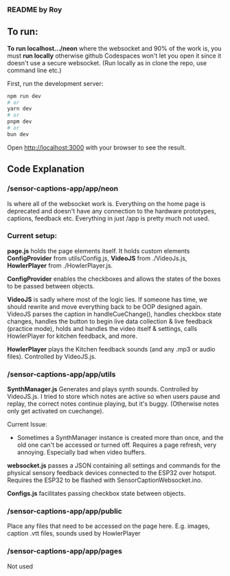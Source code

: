 
### README by Roy

## To run:
**To run localhost.../neon** where the websocket and 90% of the work is, you must **run locally** otherwise github Codespaces won't let you open it since it doesn't use a secure websocket. (Run locally as in clone the repo, use command line etc.)

First, run the development server:

```bash
npm run dev
# or
yarn dev
# or
pnpm dev
# or
bun dev
```

Open [http://localhost:3000](http://localhost:3000) with your browser to see the result.

## Code Explanation

### /sensor-captions-app/app/neon
Is where all of the websocket work is. Everything on the home page is deprecated and doesn't have any connection to the hardware prototypes, captions, feedback etc. Everything in just /app is pretty much not used. 

  ### Current setup:
  **page.js** holds the page elements itself. It holds custom elements **ConfigProvider** from utils/Config.js, **VideoJS** from ./VideoJs.js, **HowlerPlayer** from ./HowlerPlayer.js. 

  **ConfigProvider** enables the checkboxes and allows the states of the boxes to be passed between objects. 

  **VideoJS** is sadly where most of the logic lies. If someone has time, we should rewrite and move everything back to be OOP designed again. VideoJS parses the caption in handleCueChange(), handles checkbox state changes, handles the button to begin live data collection & live feedback (practice mode), holds and handles the video itself & settings, calls HowlerPlayer for kitchen feedback, and more. 

  **HowlerPlayer** plays the Kitchen feedback sounds (and any .mp3 or audio files). Controlled by VideoJS.js. 

  
### /sensor-captions-app/app/utils
  **SynthManager.js** Generates and plays synth sounds. Controlled by VideoJS.js. I tried to store which notes are active so when users pause and replay, the correct notes continue playing, but it's buggy. (Otherwise notes only get activated on cuechange). 

  Current Issue:
  - Sometimes a SynthManager instance is created more than once, and the old one can't be accessed or turned off. Requires a page refresh, very annoying. Especially bad when video buffers. 

  **websocket.js** passes a JSON containing all settings and commands for the physical sensory feedback devices connected to the ESP32 over hotspot. Requires the ESP32 to be flashed with SensorCaptionWebsocket.ino. 

  **Configs.js** facilitates passing checkbox state between objects. 

### /sensor-captions-app/app/public 
Place any files that need to be accessed on the page here. E.g. images, caption .vtt files, sounds used by HowlerPlayer

### /sensor-captions-app/app/pages
Not used  

